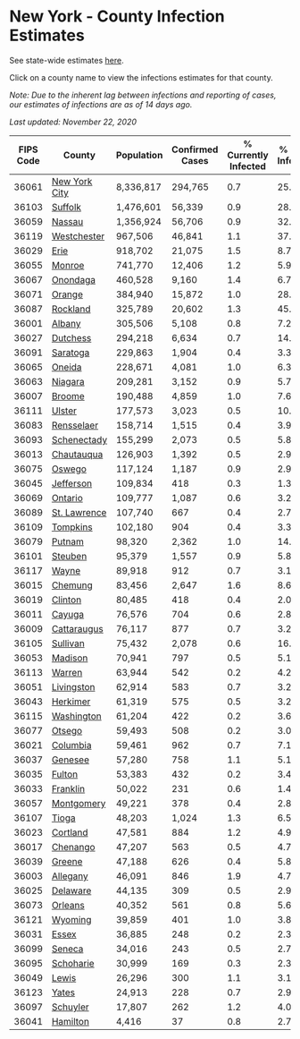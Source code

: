 # New York - County Infection Estimates

See state-wide estimates [here](/infections/us-ny).

Click on a county name to view the infections estimates for that county.

*Note: Due to the inherent lag between infections and reporting of cases, our estimates of infections are as of 14 days ago.*

*Last updated: November 22, 2020*

|   FIPS Code |                         County |   Population |   Confirmed Cases |   % Currently Infected |   % Total Infected |
|-------------|--------------------------------|--------------|-------------------|------------------------|--------------------|
|       36061 | [New York City](new-york-city) |    8,336,817 |           294,765 |                    0.7 |               25.6 |
|       36103 |             [Suffolk](suffolk) |    1,476,601 |            56,339 |                    0.9 |               28.4 |
|       36059 |               [Nassau](nassau) |    1,356,924 |            56,706 |                    0.9 |               32.3 |
|       36119 |     [Westchester](westchester) |      967,506 |            46,841 |                    1.1 |               37.1 |
|       36029 |                   [Erie](erie) |      918,702 |            21,075 |                    1.5 |                8.7 |
|       36055 |               [Monroe](monroe) |      741,770 |            12,406 |                    1.2 |                5.9 |
|       36067 |           [Onondaga](onondaga) |      460,528 |             9,160 |                    1.4 |                6.7 |
|       36071 |               [Orange](orange) |      384,940 |            15,872 |                    1.0 |               28.7 |
|       36087 |           [Rockland](rockland) |      325,789 |            20,602 |                    1.3 |               45.5 |
|       36001 |               [Albany](albany) |      305,506 |             5,108 |                    0.8 |                7.2 |
|       36027 |           [Dutchess](dutchess) |      294,218 |             6,634 |                    0.7 |               14.1 |
|       36091 |           [Saratoga](saratoga) |      229,863 |             1,904 |                    0.4 |                3.3 |
|       36065 |               [Oneida](oneida) |      228,671 |             4,081 |                    1.0 |                6.3 |
|       36063 |             [Niagara](niagara) |      209,281 |             3,152 |                    0.9 |                5.7 |
|       36007 |               [Broome](broome) |      190,488 |             4,859 |                    1.0 |                7.6 |
|       36111 |               [Ulster](ulster) |      177,573 |             3,023 |                    0.5 |               10.1 |
|       36083 |       [Rensselaer](rensselaer) |      158,714 |             1,515 |                    0.4 |                3.9 |
|       36093 |     [Schenectady](schenectady) |      155,299 |             2,073 |                    0.5 |                5.8 |
|       36013 |       [Chautauqua](chautauqua) |      126,903 |             1,392 |                    0.5 |                2.9 |
|       36075 |               [Oswego](oswego) |      117,124 |             1,187 |                    0.9 |                2.9 |
|       36045 |         [Jefferson](jefferson) |      109,834 |               418 |                    0.3 |                1.3 |
|       36069 |             [Ontario](ontario) |      109,777 |             1,087 |                    0.6 |                3.2 |
|       36089 |   [St. Lawrence](st.-lawrence) |      107,740 |               667 |                    0.4 |                2.7 |
|       36109 |           [Tompkins](tompkins) |      102,180 |               904 |                    0.4 |                3.3 |
|       36079 |               [Putnam](putnam) |       98,320 |             2,362 |                    1.0 |               14.1 |
|       36101 |             [Steuben](steuben) |       95,379 |             1,557 |                    0.9 |                5.8 |
|       36117 |                 [Wayne](wayne) |       89,918 |               912 |                    0.7 |                3.1 |
|       36015 |             [Chemung](chemung) |       83,456 |             2,647 |                    1.6 |                8.6 |
|       36019 |             [Clinton](clinton) |       80,485 |               418 |                    0.4 |                2.0 |
|       36011 |               [Cayuga](cayuga) |       76,576 |               704 |                    0.6 |                2.8 |
|       36009 |     [Cattaraugus](cattaraugus) |       76,117 |               877 |                    0.7 |                3.2 |
|       36105 |           [Sullivan](sullivan) |       75,432 |             2,078 |                    0.6 |               16.5 |
|       36053 |             [Madison](madison) |       70,941 |               797 |                    0.5 |                5.1 |
|       36113 |               [Warren](warren) |       63,944 |               542 |                    0.2 |                4.2 |
|       36051 |       [Livingston](livingston) |       62,914 |               583 |                    0.7 |                3.2 |
|       36043 |           [Herkimer](herkimer) |       61,319 |               575 |                    0.5 |                3.2 |
|       36115 |       [Washington](washington) |       61,204 |               422 |                    0.2 |                3.6 |
|       36077 |               [Otsego](otsego) |       59,493 |               508 |                    0.2 |                3.0 |
|       36021 |           [Columbia](columbia) |       59,461 |               962 |                    0.7 |                7.1 |
|       36037 |             [Genesee](genesee) |       57,280 |               758 |                    1.1 |                5.1 |
|       36035 |               [Fulton](fulton) |       53,383 |               432 |                    0.2 |                3.4 |
|       36033 |           [Franklin](franklin) |       50,022 |               231 |                    0.6 |                1.4 |
|       36057 |       [Montgomery](montgomery) |       49,221 |               378 |                    0.4 |                2.8 |
|       36107 |                 [Tioga](tioga) |       48,203 |             1,024 |                    1.3 |                6.5 |
|       36023 |           [Cortland](cortland) |       47,581 |               884 |                    1.2 |                4.9 |
|       36017 |           [Chenango](chenango) |       47,207 |               563 |                    0.5 |                4.7 |
|       36039 |               [Greene](greene) |       47,188 |               626 |                    0.4 |                5.8 |
|       36003 |           [Allegany](allegany) |       46,091 |               846 |                    1.9 |                4.7 |
|       36025 |           [Delaware](delaware) |       44,135 |               309 |                    0.5 |                2.9 |
|       36073 |             [Orleans](orleans) |       40,352 |               561 |                    0.8 |                5.6 |
|       36121 |             [Wyoming](wyoming) |       39,859 |               401 |                    1.0 |                3.8 |
|       36031 |                 [Essex](essex) |       36,885 |               248 |                    0.2 |                2.3 |
|       36099 |               [Seneca](seneca) |       34,016 |               243 |                    0.5 |                2.7 |
|       36095 |         [Schoharie](schoharie) |       30,999 |               169 |                    0.3 |                2.3 |
|       36049 |                 [Lewis](lewis) |       26,296 |               300 |                    1.1 |                3.1 |
|       36123 |                 [Yates](yates) |       24,913 |               228 |                    0.7 |                2.9 |
|       36097 |           [Schuyler](schuyler) |       17,807 |               262 |                    1.2 |                4.0 |
|       36041 |           [Hamilton](hamilton) |        4,416 |                37 |                    0.8 |                2.7 |